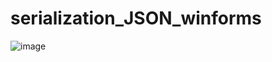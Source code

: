 # serialization_JSON_winforms

![image](https://user-images.githubusercontent.com/79320534/176249696-53f59109-0d81-4dba-94da-c0723039142c.png)

